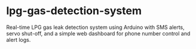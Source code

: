# lpg-gas-detection-system
Real-time LPG gas leak detection system using Arduino with SMS alerts, servo shut-off, and a simple web dashboard for phone number control and alert logs.
